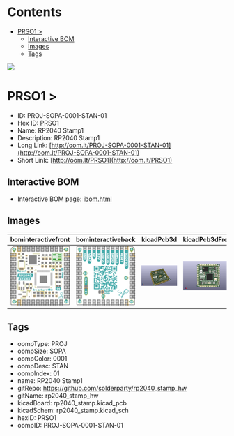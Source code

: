 



Contents
========

* [PRSO1 > ](#prso1--)
	* [Interactive BOM](#interactive-bom)
	* [Images](#images)
	* [Tags](#tags)
  
![][im]
# PRSO1 > 

- ID: PROJ-SOPA-0001-STAN-01
- Hex ID: PRSO1
- Name: RP2040 Stamp1
- Description: RP2040 Stamp1
- Long Link: [http://oom.lt/PROJ-SOPA-0001-STAN-01](http://oom.lt/PROJ-SOPA-0001-STAN-01)
- Short Link: [http://oom.lt/PRSO1](http://oom.lt/PRSO1)

## Interactive BOM

- Interactive BOM page: [ibom.html](https://htmlpreview.github.io/?https://github.com/oomlout/oomlout_OOMP_projects/blob/main/PROJ-SOPA-0001-STAN-01/kicad/bom/ibom.html)

## Images
  
  

|bominteractivefront|bominteractiveback|kicadPcb3d|kicadPcb3dFront|kicadschem|
| :---: | :---: | :---: | :---: | :---: |
|[![bominteractivefront](bomFront_140.png)](bomFront.png)|[![bominteractiveback](bomBack_140.png)](bomBack.png)|[![kicadPcb3d](kicadPcb3d_140.png)](kicadPcb3d.png)|[![kicadPcb3dFront](kicadPcb3dFront_140.png)](kicadPcb3dFront.png)|[![kicadschem](kicadschem_140.png)](kicadschem.png)|

## Tags

- oompType: PROJ
- oompSize: SOPA
- oompColor: 0001
- oompDesc: STAN
- oompIndex: 01
- name: RP2040 Stamp1
- gitRepo: https://github.com/solderparty/rp2040_stamp_hw
- gitName: rp2040_stamp_hw
- kicadBoard: rp2040_stamp.kicad_pcb
- kicadSchem: rp2040_stamp.kicad_sch
- hexID: PRSO1
- oompID: PROJ-SOPA-0001-STAN-01



[im]: kicadPcb3d_450.png
